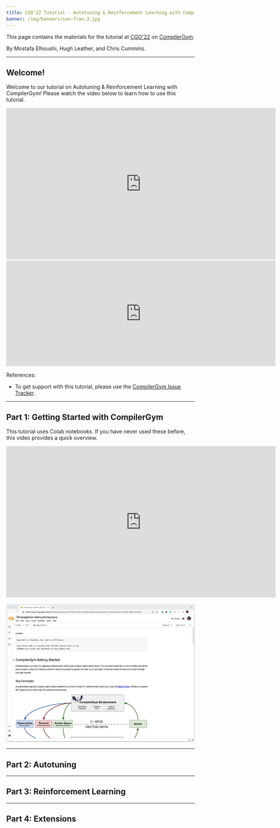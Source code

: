 ```yaml
---
title: CGO'22 Tutorial - Autotuning & Reinforcement Learning with CompilerGym
banner: /img/banners/san-fran-3.jpg
---
```


This page contains the materials for the tutorial at
[CGO'22](https://conf.researchr.org/home/cgo-2022) on
[CompilerGym](https://compilergym.com/).

By Mostafa Elhoushi, Hugh Leather, and Chris Cummins.

----

## Welcome!

Welcome to our tutorial on Autotuning & Reinforcement Learning with CompilerGym!
Please watch the video below to learn how to use this tutorial.

<iframe width="720" height="405" src="https://www.youtube.com/embed/gNmTnyT_uZY" title="YouTube video player" frameborder="0" allow="accelerometer; autoplay; clipboard-write; encrypted-media; gyroscope; picture-in-picture" allowfullscreen></iframe>

<div style="left: 0; width: 720px; height: 0; position: relative; padding-bottom: 56.1972%;"><iframe src="https://speakerdeck.com/player/a7f412cab886406886d8b6b5805f3036" style="top: 0; left: 0; width: 100%; height: 100%; position: absolute; border: 0;" allowfullscreen scrolling="no" allow="encrypted-media;"></iframe></div>

References:

- To get support with this tutorial, please use the [CompilerGym Issue
  Tracker](https://github.com/facebookresearch/CompilerGym/issues).

----

## Part 1: Getting Started with CompilerGym

This tutorial uses Colab notebooks. If you have never used these before, this
video provides a quick overview.

<iframe width="720" height="405" src="https://www.youtube.com/embed/uNaUJBSzXEg" title="YouTube video player" frameborder="0" allow="accelerometer; autoplay; clipboard-write; encrypted-media; gyroscope; picture-in-picture" allowfullscreen></iframe>

[![](img/2022-04-02-cgo-notebook-1.jpg)](https://colab.research.google.com/github/facebookresearch/CompilerGym/blob/stable/examples/getting-started.ipynb)


----

## Part 2: Autotuning


----

## Part 3: Reinforcement Learning


----

## Part 4: Extensions
